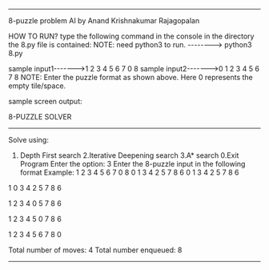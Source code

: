 ***********************************************************************************************************************

8-puzzle problem AI 
						by Anand Krishnakumar Rajagopalan

HOW TO RUN?
type the following command in the console in the directory the 8.py file is contained:
NOTE: need python3 to run.
-------->  python3 8.py

sample input1------->1 2 3 4 5 6 7 0 8
sample input2------->0 1 2 3 4 5 6 7 8
NOTE: Enter the puzzle format as shown above. Here 0 represents the empty tile/space.

sample screen output:

8-PUZZLE SOLVER
 **********************************************************************
Solve using:
1. Depth First search
2.Iterative Deepening search
3.A* search
0.Exit Program
Enter the option:  3
 Enter the 8-puzzle input in the following format
 Example: 1 2 3 4 5 6 7 0 8
0 1 3 4 2 5 7 8 6
0 1 3
4 2 5
7 8 6 

1 0 3
4 2 5
7 8 6 

1 2 3
4 0 5
7 8 6 

1 2 3
4 5 0
7 8 6 

1 2 3
4 5 6
7 8 0 

Total number of moves: 4
Total number enqueued: 8

***********************************************************************************************************************



